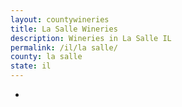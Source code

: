 ```yaml
---
layout: countywineries
title: La Salle Wineries
description: Wineries in La Salle IL
permalink: /il/la salle/
county: la salle
state: il
---
```

-
